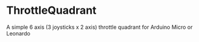 # ThrottleQuadrant
A simple 6 axis (3 joysticks x 2 axis) throttle quadrant for Arduino Micro or Leonardo

